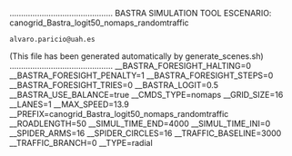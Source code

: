 .............................................
    BASTRA SIMULATION TOOL
    ESCENARIO: canogrid_Bastra_logit50_nomaps_randomtraffic

    alvaro.paricio@uah.es
(This file has been generated automatically by generate_scenes.sh)
.............................................
__BASTRA_FORESIGHT_HALTING=0
__BASTRA_FORESIGHT_PENALTY=1
__BASTRA_FORESIGHT_STEPS=0
__BASTRA_FORESIGHT_TRIES=0
__BASTRA_LOGIT=0.5
__BASTRA_USE_BALANCE=true
__CMDS_TYPE=nomaps
__GRID_SIZE=16
__LANES=1
__MAX_SPEED=13.9
__PREFIX=canogrid_Bastra_logit50_nomaps_randomtraffic
__ROADLENGTH=50
__SIMUL_TIME_END=4000
__SIMUL_TIME_INI=0
__SPIDER_ARMS=16
__SPIDER_CIRCLES=16
__TRAFFIC_BASELINE=3000
__TRAFFIC_BRANCH=0
__TYPE=radial

